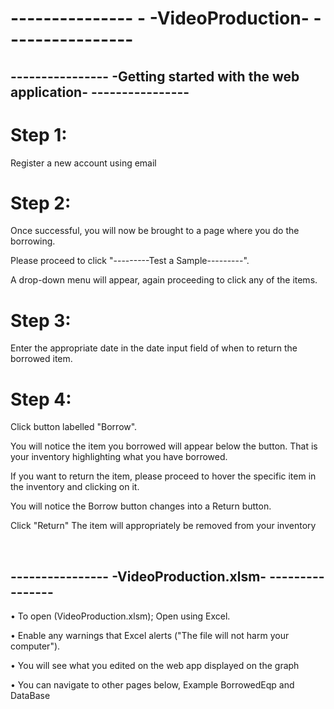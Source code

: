 # ---------------  - -VideoProduction- -  --------------- 

## ---------------- -Getting started with the web application- ---------------- 

# Step 1:
  Register a new account using email
  
# Step 2:
  Once successful, you will now be brought to a page where you do the borrowing. 
  
  Please proceed to click "---------Test a Sample---------".
  
  A drop-down menu will appear, again proceeding to click any of the items.
  

# Step 3:
  Enter the appropriate date in the date input field of when to return the borrowed item.
  

# Step 4:
  Click button labelled "Borrow".
  
  You will notice the item you borrowed will appear below the button. That is your inventory highlighting what you have borrowed.
  
  If you want to return the item, please proceed to hover the specific item in the inventory and clicking on it.
  
  You will notice the Borrow button changes into a Return button.
  
  Click "Return" The item will appropriately be removed from your inventory
  

<br>


## ---------------- -VideoProduction.xlsm- ---------------- 


• To open (VideoProduction.xlsm); Open using Excel.

• Enable any warnings that Excel alerts ("The file will not harm your computer").

• You will see what you edited on the web app displayed on the graph

• You can navigate to other pages below, Example BorrowedEqp and DataBase 
